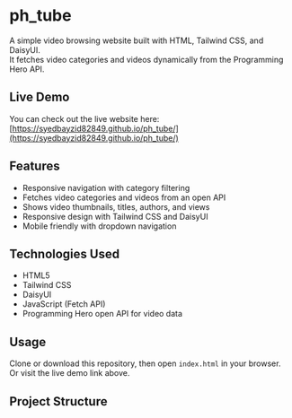 # ph_tube

A simple video browsing website built with HTML, Tailwind CSS, and DaisyUI.  
It fetches video categories and videos dynamically from the Programming Hero API.

## Live Demo

You can check out the live website here:  
[https://syedbayzid82849.github.io/ph_tube/](https://syedbayzid82849.github.io/ph_tube/)

## Features

- Responsive navigation with category filtering
- Fetches video categories and videos from an open API
- Shows video thumbnails, titles, authors, and views
- Responsive design with Tailwind CSS and DaisyUI
- Mobile friendly with dropdown navigation

## Technologies Used

- HTML5
- Tailwind CSS
- DaisyUI
- JavaScript (Fetch API)
- Programming Hero open API for video data

## Usage

Clone or download this repository, then open `index.html` in your browser.  
Or visit the live demo link above.

## Project Structure

